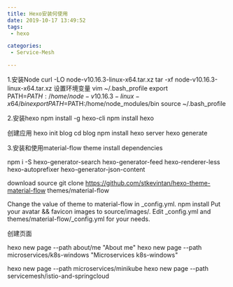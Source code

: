 ```yaml
---
title: Hexo安装何使用
date: 2019-10-17 13:49:52
tags:
 - hexo

categories:
 - Service-Mesh

---
```


1.安装Node
curl -LO node-v10.16.3-linux-x64.tar.xz
tar -xf node-v10.16.3-linux-x64.tar.xz
设置环境变量
vim ~/.bash_profile
export PATH=$PATH:/home/node-v10.16.3-linux-x64/bin
export PATH=$PATH:/home/node_modules/bin
source ~/.bash_profile

2.安装hexo
npm install -g hexo-cli
npm install hexo

创建应用
hexo init blog
cd blog
npm install
hexo server
hexo generate

3.安装和使用material-flow theme
install dependencies

npm i -S hexo-generator-search hexo-generator-feed hexo-renderer-less hexo-autoprefixer hexo-generator-json-content

download source
git clone https://github.com/stkevintan/hexo-theme-material-flow themes/material-flow

Change the value of theme to material-flow in _config.yml.
npm install
Put your avatar && favicon images to source/images/.
Edit _config.yml and themes/material-flow/_config.yml for your needs.

创建页面

hexo new page --path about/me "About me"
hexo new page --path microservices/k8s-windows "Microservices k8s-windows"

hexo new page --path microservices/minikube
hexo new page --path servicemesh/istio-and-springcloud


